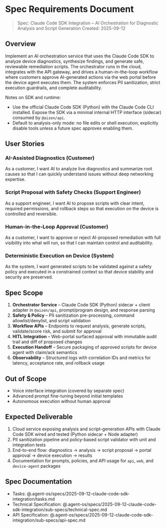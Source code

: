 # Spec Requirements Document

> Spec: Claude Code SDK Integration – AI Orchestration for Diagnostic Analysis and Script Generation
> Created: 2025-09-12

## Overview

Implement an AI orchestration service that uses the Claude Code SDK to analyze device diagnostics, synthesize findings, and generate safe, reviewable remediation scripts. The orchestrator runs in the cloud, integrates with the API gateway, and drives a human-in-the-loop workflow where customers approve AI-generated actions via the web portal before the device agent executes them. The system enforces PII sanitization, strict execution guardrails, and complete auditability.

Notes on SDK and runtime:

- Use the official Claude Code SDK (Python) with the Claude Code CLI installed. Expose the SDK via a minimal internal HTTP interface (sidecar) consumed by `@aizen/api`.
- Default to analysis-only mode: no file edits or shell execution; explicitly disable tools unless a future spec approves enabling them.

## User Stories

### AI-Assisted Diagnostics (Customer)

As a customer, I want AI to analyze live diagnostics and summarize root causes so that I can quickly understand issues without deep networking expertise.

### Script Proposal with Safety Checks (Support Engineer)

As a support engineer, I want AI to propose scripts with clear intent, required permissions, and rollback steps so that execution on the device is controlled and reversible.

### Human-in-the-Loop Approval (Customer)

As a customer, I want to approve or reject AI-proposed remediation with full visibility into what will run, so that I can maintain control and auditability.

### Deterministic Execution on Device (System)

As the system, I want generated scripts to be validated against a safety policy and executed in a constrained context so that device stability and security are preserved.

## Spec Scope

1. **Orchestrator Service** – Claude Code SDK (Python) sidecar + client adapter in `@aizen/api`, prompt/program design, and response parsing
2. **Safety & Policy** – PII sanitization pre-processing, command allowlist/denylist, and script validation
3. **Workflow APIs** – Endpoints to request analysis, generate scripts, validate/score risk, and submit for approval
4. **HITL Integration** – Web-portal surfaced approval with immutable audit trail and diff of proposed changes
5. **Execution Handoff** – Secure packaging of approved scripts for device agent with claim/ack semantics
6. **Observability** – Structured logs with correlation IDs and metrics for latency, acceptance rate, and rollback usage

## Out of Scope

- Voice interface integration (covered by separate spec)
- Advanced prompt fine-tuning beyond initial templates
- Autonomous execution without human approval

## Expected Deliverable

1. Cloud service exposing analysis and script-generation APIs with Claude Code SDK wired and tested (Python sidecar + Node adapter)
2. PII sanitization pipeline and policy-based script validator with unit and integration tests
3. End-to-end flow: diagnostics → analysis → script proposal → portal approval → device execution → results
4. Documentation for prompts, policies, and API usage for `api`, `web`, and `device-agent` packages

## Spec Documentation

- Tasks: @.agent-os/specs/2025-09-12-claude-code-sdk-integration/tasks.md
- Technical Specification: @.agent-os/specs/2025-09-12-claude-code-sdk-integration/sub-specs/technical-spec.md
- API Specification: @.agent-os/specs/2025-09-12-claude-code-sdk-integration/sub-specs/api-spec.md
